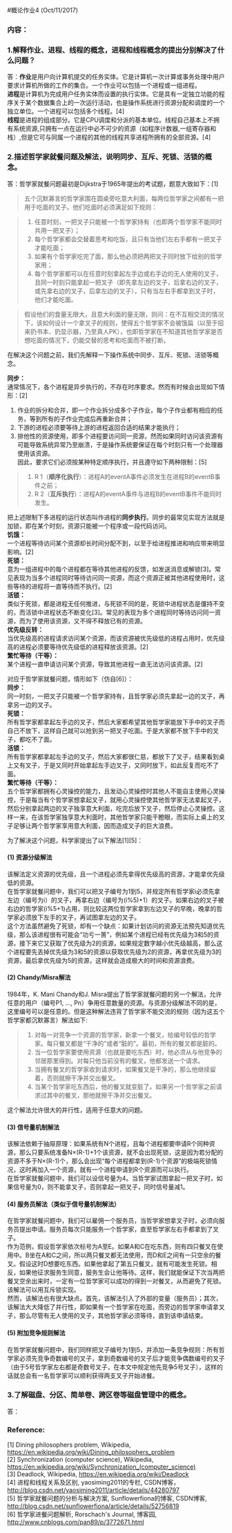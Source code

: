 #概论作业4 (Oct/11/2017)
### **内容：** ###
### 1.解释作业、进程、线程的概念，进程和线程概念的提出分别解决了什么问题？
答：**作业**是用户向计算机提交的任务实体。它是计算机一次计算或事务处理中用户要求计算机所做的工作的集合。一个作业可以包括一个进程或一组进程。  
**进程**是计算机为完成用户任务实体而设置的执行实体。它是具有一定独立功能的程序关于某个数据集合上的一次运行活动，也是操作系统进行资源分配和调度的一个独立单位。一个进程可以包括多个线程。[4]  
**线程**是进程的组成部分。它是CPU调度和分派的基本单位。线程自己基本上不拥有系统资源,只拥有一点在运行中必不可少的资源（如程序计数器,一组寄存器和栈）,但是它可与同属一个进程的其他的线程共享进程所拥有的全部资源。[4]  

### 2.描述哲学家就餐问题及解法，说明同步、互斥、死锁、活锁的概念。
答：哲学家就餐问题最初是Dijkstra于1965年提出的考试题，题意大致如下：[1]  

> 五个沉默寡言的哲学家围在圆桌旁吃意大利面，每两位哲学家之间都有一把用于吃面的叉子。他们吃面时必须满足如下规则：  

> 1. 任意时刻，一把叉子只能被一个哲学家持有（也即两个哲学家不能同时共用一把叉子）；
> 2. 每个哲学家都会交替着思考和吃饭，且只有当他们左右手都有一把叉子才能吃面；
> 3. 如果有个哲学家吃完了面，那么他必须把两把叉子同时放下给别的哲学家用；
> 4. 每个哲学家都可以在任意时刻拿起左手边或右手边的无人使用的叉子，且同一时刻只能拿起一把叉子（即先拿左边的叉子，后拿右边的叉子，或先拿右边的叉子，后拿左边的叉子），只有当左右手都拿到叉子时，他们才能吃面。

> 假设他们的食量无限大，且意大利面的量无限，则问：在不互相交流的情况下，该如何设计一个拿叉子的规则，使得五个哲学家不会被饿扁（以至于招来扔书本、扔显示器，乃至真人PK），也即哲学家在不知道其他哲学家是否想吃面的情况下，仍能交替的思考和吃面而不被打断。  

在解决这个问题之前，我们先解释一下操作系统中同步、互斥、死锁、活锁等概念。  

**同步：**  
通常情况下，各个进程是异步执行的，不存在时序要求。然而有时候会出现如下情形：[2]  
1. 作业的拆分和合并，即一个作业拆分成多个子作业，每个子作业都有相应的任务，等到所有的子作业完成后再重新合并；  
2. 下游的进程必须要等待上游的进程返回合适的结果才能执行；  
3. 排他性的资源使用，即多个进程要访问同一资源，然而如果同时访问该资源有可能导致系统异常乃至崩溃，于是操作系统要保证在每个时刻只有一个处理器使用该资源。  
因此，要求它们必须按某种特定顺序执行，并且遵守如下两种限制：[5]  

> 1. R 1（**顺序化执行**）：进程A的eventA事件必须发生在进程B的eventB事件之前； 
> 2. R 2（**互斥执行**）：进程A的eventA事件与进程B的eventB事件不能同时发生。
  
把上述限制下多进程的运行状态叫作进程的**同步执行**。同步的最常见实现方法就是加锁，即在某个时刻，资源只能被一个程序或一段代码访问。  
**饥饿：**  
一个进程等待访问某个资源却长时间分配不到，以至于给进程推进和响应带来明显影响。[2]  
**死锁：**  
意为一组进程中的每个进程都在等待其他进程的反馈，如发送消息或解锁[3]。常见表现为当多个进程同时等待访问同一资源，而这个资源正被其他进程使用时，这些等待的进程将一直等待而不执行。[2]    
**活锁：**  
类似于死锁，都是进程无任何推进，与死锁不同的是，死锁中进程状态是僵持不变的，而活锁中进程状态不断变化[3]。常见的表现为多个进程同时等待访问同一资源，而为了使用该资源，又不得不释放已有的资源。  
**优先级反转：**  
当优先级高的进程请求访问某个资源，而该资源被优先级低的进程占用时，优先级高的进程必须要等待优先级低的进程释放该资源。[2]  
**繁忙等待（干等）：**  
某个进程一直申请访问某个资源，导致其他进程一直无法访问该资源。[2]  

对应于哲学家就餐问题，情形如下（仿自[6]）：  
**同步：**  
同一时刻，一把叉子只能被一个哲学家持有，且哲学家必须先拿起一边的叉子，再拿另一边的叉子。  
**死锁：**  
所有哲学家都拿起左手边的叉子，然后大家都希望其他哲学家能放下手中的叉子而自己不放下，这样自己就可以抢到另一把叉子吃面。于是大家都不放下手中的叉子，都吃不了面。  
**活锁：**  
所有哲学家都拿起左手边的叉子，然后大家都很仁慈，都放下了叉子，结果看到桌上又有叉子，于是又同时开始拿起左手边叉子，又同时放下，如此反复而吃不了面。  
**繁忙等待（干等）：**  
五个哲学家都拥有心灵操控的能力，且发动心灵操控时其他人不能自主使用心灵操控，于是每当有个哲学家想拿起叉子，就用心灵操控使其他哲学家无法拿起叉子，然后分别拿起两边的叉子独享意大利面，吃完后放下叉子，然后停止心灵操控。这样一来，在该哲学家独享意大利面时，其他哲学家只能干瞪眼，而实际上桌上的叉子足够让两个哲学家享用意大利面，因而造成叉子的巨大浪费。

为了解决这个问题，科学家提出了以下解法[1][5]：  
#### (1) 资源分级解法
该解法定义资源的优先级，且一个进程必须先拿得优先级高的资源，才能拿优先级低的资源。  
在哲学家就餐问题中，我们可以把叉子编号为1到5，并规定所有哲学家i必须先拿左边（编号为i）的叉子，再拿右边（编号为(i%5)+1）的叉子。如果右边的叉子被右边的哲学家(i%5+1)占用，则比较这两位哲学家拿到左边叉子的早晚，晚拿的哲学家必须放下左手的叉子，再试图拿左边的叉子。  
这个方法虽然避免了死锁，却有一个缺点：如果计划访问的资源无法预先知道优先级，那么该进程很有可能会“功亏一篑”，例如某个进程已经有优先级为3和5的资源，接下来它又获取了优先级为2的资源，如果规定数字越小优先级越高，那么这个进程要先丢掉优先级为3和5的资源以获取优先级为2的资源，再拿优先级为3的资源，最后拿优先级为5的资源，这样就会造成极大的时间和资源浪费。  
#### (2) Chandy/Misra解法  
1984年，K. Mani Chandy和J. Misra提出了哲学家就餐问题的另一个解法，允许任意的用户（编号P1, ..., Pn）争用任意数量的资源。与资源分级解法不同的是，这里编号可以是任意的。但是这种解法违背了哲学家不能交流的规则（因为这五个哲学家都沉默寡言）解法如下:  

> 1. 对每一对竞争一个资源的哲学家，新拿一个餐叉，给编号较低的哲学家。每只餐叉都是“干净的”或者“脏的”。最初，所有的餐叉都是脏的。
> 2. 当一位哲学家要使用资源（也就是要吃东西）时，他必须从与他竞争的邻居那里得到。对每只他当前没有的餐叉，他都发送一个请求。  
> 3. 当拥有餐叉的哲学家收到请求时，如果餐叉是干净的，那么他继续留着，否则就擦干净并交出餐叉。
> 4. 当某个哲学家吃东西后，他的餐叉就变脏了。如果另一个哲学家之前请求过其中的餐叉，那他就擦干净并交出餐叉。  

这个解法允许很大的并行性，适用于任意大的问题。  
#### (3) 信号量机制解法  
该解法依赖于抽屉原理：如果系统有N个进程，且每个进程都要申请R个同种资源，那么只要系统准备N×(R-1)+1个该资源，就不会出现死锁，这是因为若分配的资源不多于N×(R-1)个，那么会出现“每个进程都拿到(R-1)个资源”的极端死锁情况，这时再加入一个资源，就有一个进程申请到R个资源而可以执行。  
在哲学家就餐问题中，我们可以设信号量为4。当哲学家试图拿起一把叉子时，如果信号量为0，则不能拿叉子，否则拿起一把叉子，同时信号量减1。  
#### (4) 服务员解法（类似于信号量机制解法）
在哲学家就餐问题中，我们可以雇佣一个服务员，当哲学家想拿叉子时，必须向服务员提出申请。服务员每次只能服务一个哲学家，直至哲学家左右手都拿到了叉子。  
作为范例，假设哲学家依次标号为A至E。如果A和C在吃东西，则有四只餐叉在使用中。B坐在A和C之间，所以两只餐叉都无法使用，而D和E之间有一只空余的餐叉。假设这时D想要吃东西。如果他拿起了第五只餐叉，就有可能发生死锁。相反，如果他征求服务生同意，服务生会让他等待。这样，我们就能保证下次当两把餐叉空余出来时，一定有一位哲学家可以成功的得到一对餐叉，从而避免了死锁。该解法可以用互斥锁实现。  
然而，该解法也有很大缺点。首先，该解法引入了外部的变量（服务员）；其次，该解法大大降低了并行性，即如果有一个哲学家在吃面，而旁边的哲学家申请拿叉子，那么尽管有无人使用的叉子，其他哲学家必须等待，直到该申请结束。
#### (5) 附加竞争规则解法
在哲学家就餐问题中，我们同样把叉子编号为1到5，并添加一条竞争规则：所有哲学家必须先竞争奇数编号的叉子，拿到奇数编号的叉子后才能竞争偶数编号的叉子（由于5号哲学家左右都是奇数号叉子，在本文中规定他先竞争5号叉子），这样的话就总会有一名哲学家可以顺利获得两支叉子开始进餐。

### 3.了解磁盘、分区、简单卷、跨区卷等磁盘管理中的概念。
答：

### Reference:
[1] Dining philosophers problem, Wikipedia, <https://en.wikipedia.org/wiki/Dining_philosophers_problem>  
[2] Synchronization (computer science), Wikipedia, <https://en.wikipedia.org/wiki/Synchronization_(computer_science)>  
[3] Deadlock, Wikipedia, <https://en.wikipedia.org/wiki/Deadlock>  
[4] 进程和线程关系及区别, yaosiming2011的专栏, CSDN博客， <http://blog.csdn.net/yaosiming2011/article/details/44280797>  
[5] 哲学家就餐问题的分析与解决方案, Sunflowerfiona的博客, CSDN博客, <http://blog.csdn.net/sunflowerfiona/article/details/52756819>  
[6] 哲学家进餐问题解析, Rorschach's Journal, 博客园, <http://www.cnblogs.com/pan89/p/3772671.html>